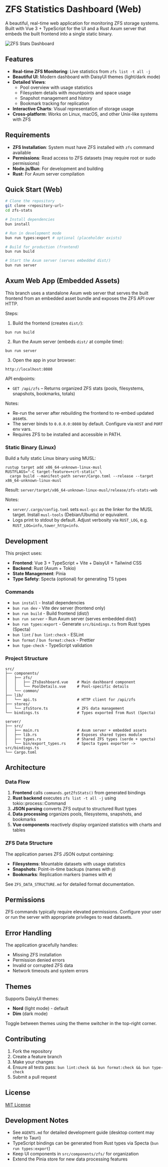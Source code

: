 # ZFS Statistics Dashboard (Web)

A beautiful, real-time web application for monitoring ZFS storage systems. Built with Vue 3 + TypeScript for the UI and a Rust Axum server that embeds the built frontend into a single static binary.

![ZFS Stats Dashboard](https://via.placeholder.com/800x600/2563eb/ffffff?text=ZFS+Statistics+Dashboard)

## Features

- **Real-time ZFS Monitoring**: Live statistics from `zfs list -t all -j`
- **Beautiful UI**: Modern dashboard with DaisyUI themes (light/dark mode)
- **Detailed Views**: 
  - Pool overview with usage statistics
  - Filesystem details with mountpoints and space usage
  - Snapshot management and history
  - Bookmark tracking for replication
- **Interactive Charts**: Visual representation of storage usage
- **Cross-platform**: Works on Linux, macOS, and other Unix-like systems with ZFS

## Requirements

- **ZFS Installation**: System must have ZFS installed with `zfs` command available
- **Permissions**: Read access to ZFS datasets (may require root or sudo permissions)
- **Node.js/Bun**: For development and building
- **Rust**: For Axum server compilation

## Quick Start (Web)

```bash
# Clone the repository
git clone <repository-url>
cd zfs-stats

# Install dependencies
bun install

# Run in development mode
bun run types:export # optional (placeholder exists)

# Build for production (frontend)
bun run build

# Start the Axum server (serves embedded dist/)
bun run server
```

## Axum Web App (Embedded Assets)

This branch uses a standalone Axum web server that serves the built frontend from an embedded asset bundle and exposes the ZFS API over HTTP.

Steps:

1) Build the frontend (creates `dist/`):

```
bun run build
```

2) Run the Axum server (embeds `dist/` at compile time):

```
bun run server
```

3) Open the app in your browser:

```
http://localhost:8080
```

API endpoints:
- `GET /api/zfs` – Returns organized ZFS stats (pools, filesystems, snapshots, bookmarks, totals)

Notes:
- Re-run the server after rebuilding the frontend to re-embed updated assets.
- The server binds to `0.0.0.0:8080` by default. Configure via `HOST` and `PORT` env vars.
- Requires ZFS to be installed and accessible in PATH.

### Static Binary (Linux)

Build a fully static Linux binary using MUSL:

```
rustup target add x86_64-unknown-linux-musl
RUSTFLAGS="-C target-feature=+crt-static" \
  cargo build --manifest-path server/Cargo.toml --release --target x86_64-unknown-linux-musl
```

Result: `server/target/x86_64-unknown-linux-musl/release/zfs-stats-web`

Notes:
- `server/.cargo/config.toml` sets `musl-gcc` as the linker for the MUSL target. Install `musl-tools` (Debian/Ubuntu) or equivalent.
- Logs print to stdout by default. Adjust verbosity via `RUST_LOG`, e.g. `RUST_LOG=info,tower_http=info`.

## Development

This project uses:
- **Frontend**: Vue 3 + TypeScript + Vite + DaisyUI + Tailwind CSS
- **Backend**: Rust (Axum + Tokio)
- **State Management**: Pinia
- **Type Safety**: Specta (optional) for generating TS types

### Commands

- `bun install` - Install dependencies
- `bun run dev` - Vite dev server (frontend only)
- `bun run build` - Build frontend (dist/)
- `bun run server` - Run Axum server (serves embedded dist/)
- `bun run types:export` - Generate `src/bindings.ts` from Rust types (Specta)
- `bun lint` / `bun lint:check` - ESLint
- `bun format` / `bun format:check` - Prettier
- `bun type-check` - TypeScript validation

### Project Structure

```
src/
├── components/
│   ├── zfs/
│   │   ├── ZfsDashboard.vue    # Main dashboard component
│   │   └── PoolDetails.vue     # Pool-specific details
│   └── common/
├── lib/
│   └── api.ts                  # HTTP client for /api/zfs
├── stores/
│   └── zfsStore.ts             # ZFS data management
└── bindings.ts                 # Types exported from Rust (Specta)

server/
├── src/
│   ├── main.rs                 # Axum server + embedded assets
│   ├── lib.rs                  # Exposes shared types module
│   ├── types.rs                # Shared ZFS types (serde + specta)
│   └── bin/export_types.rs     # Specta types exporter -> src/bindings.ts
└── Cargo.toml
```

## Architecture

### Data Flow

1. **Frontend** calls `commands.getZfsStats()` from generated bindings
2. **Rust backend** executes `zfs list -t all -j` using tokio::process::Command
3. **JSON parsing** converts ZFS output to structured Rust types
4. **Data processing** organizes pools, filesystems, snapshots, and bookmarks
5. **Vue components** reactively display organized statistics with charts and tables

### ZFS Data Structure

The application parses ZFS JSON output containing:
- **Filesystems**: Mountable datasets with usage statistics
- **Snapshots**: Point-in-time backups (names with `@`)
- **Bookmarks**: Replication markers (names with `#`)

See `ZFS_DATA_STRUCTURE.md` for detailed format documentation.

## Permissions

ZFS commands typically require elevated permissions. Configure your user or run the server with appropriate privileges to read datasets.

## Error Handling

The application gracefully handles:
- Missing ZFS installation
- Permission denied errors
- Invalid or corrupted ZFS data
- Network timeouts and system errors

## Themes

Supports DaisyUI themes:
- **Nord** (light mode) - default
- **Dim** (dark mode)

Toggle between themes using the theme switcher in the top-right corner.

## Contributing

1. Fork the repository
2. Create a feature branch
3. Make your changes
4. Ensure all tests pass: `bun lint:check && bun format:check && bun type-check`
5. Submit a pull request

## License

[MIT License](LICENSE)

## Development Notes

- See `AGENTS.md` for detailed development guide (desktop content may refer to Tauri)
- TypeScript bindings can be generated from Rust types via Specta (`bun run types:export`)
- Keep UI components in `src/components/zfs/` for organization
- Extend the Pinia store for new data processing features

